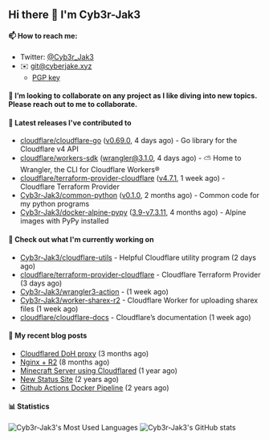 ## Hi there 👋 I'm Cyb3r-Jak3

#### 📫 How to reach me:
  - Twitter: [@Cyb3r_Jak3](https://twitter.com/Cyb3r_Jak3)
  - ✉️ git@cyberjake.xyz
    - [PGP key](https://gist.githubusercontent.com/Cyb3r-Jak3/d1068b61b50239b171faf018a0269f67/raw/b876db002e6b0630795382c0b9134771ffa5fe3a/cyb3rjak3@pm.me.asc)


#### 👯 I’m looking to collaborate on any project as I like diving into new topics. Please reach out to me to collaborate.


#### 🔭 Latest releases I've contributed to

- [cloudflare/cloudflare-go](https://github.com/cloudflare/cloudflare-go) ([v0.69.0](https://github.com/cloudflare/cloudflare-go/releases/tag/v0.69.0), 4 days ago) - Go library for the Cloudflare v4 API
- [cloudflare/workers-sdk](https://github.com/cloudflare/workers-sdk) ([wrangler@3.1.0](https://github.com/cloudflare/workers-sdk/releases/tag/wrangler%403.1.0), 4 days ago) - ⛅️ Home to Wrangler, the CLI for Cloudflare Workers®
- [cloudflare/terraform-provider-cloudflare](https://github.com/cloudflare/terraform-provider-cloudflare) ([v4.7.1](https://github.com/cloudflare/terraform-provider-cloudflare/releases/tag/v4.7.1), 1 week ago) - Cloudflare Terraform Provider
- [Cyb3r-Jak3/common-python](https://github.com/Cyb3r-Jak3/common-python) ([v0.1.0](https://github.com/Cyb3r-Jak3/common-python/releases/tag/v0.1.0), 2 months ago) - Common code for my python programs
- [Cyb3r-Jak3/docker-alpine-pypy](https://github.com/Cyb3r-Jak3/docker-alpine-pypy) ([3.9-v7.3.11](https://github.com/Cyb3r-Jak3/docker-alpine-pypy/releases/tag/3.9-v7.3.11), 4 months ago) - Alpine images with PyPy installed

#### 👷 Check out what I'm currently working on

- [Cyb3r-Jak3/cloudflare-utils](https://github.com/Cyb3r-Jak3/cloudflare-utils) - Helpful Cloudflare utility program  (2 days ago)
- [cloudflare/terraform-provider-cloudflare](https://github.com/cloudflare/terraform-provider-cloudflare) - Cloudflare Terraform Provider (3 days ago)
- [Cyb3r-Jak3/wrangler3-action](https://github.com/Cyb3r-Jak3/wrangler3-action) -  (1 week ago)
- [Cyb3r-Jak3/worker-sharex-r2](https://github.com/Cyb3r-Jak3/worker-sharex-r2) - Cloudflare Worker for uploading sharex files (1 week ago)
- [cloudflare/cloudflare-docs](https://github.com/cloudflare/cloudflare-docs) - Cloudflare’s documentation (1 week ago)

#### 📜 My recent blog posts

- [Cloudflared DoH proxy](https://blog.cyberjake.xyz/post/2023-02-17-cloudflared-doh/) (3 months ago)
- [Nginx &#43; R2](https://blog.cyberjake.xyz/post/2022-10-01-nginx-proxy-r2/) (8 months ago)
- [Minecraft Server using Cloudflared](https://blog.cyberjake.xyz/post/2022-03-26-cloudflared-minecraft/) (1 year ago)
- [New Status Site](https://blog.cyberjake.xyz/post/2021-09-27-status-site/) (2 years ago)
- [Github Actions Docker Pipeline](https://blog.cyberjake.xyz/post/2021-06-16-github-actions-docker/) (2 years ago)


#### 📊 Statistics
![Cyb3r-Jak3's Most Used Languages](https://github-readme-stats.vercel.app/api/top-langs/?username=Cyb3r-Jak3&theme=cobalt&hide=css,html,scss)
![Cyb3r-Jak3's GitHub stats](https://github-readme-stats.vercel.app/api?username=Cyb3r-Jak3&count_private=true&show_icons=true&theme=cobalt&line_height=40)
